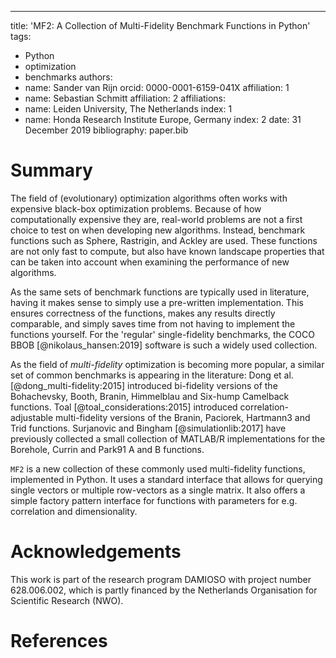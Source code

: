 ---
title: 'MF2: A Collection of Multi-Fidelity Benchmark Functions in Python'
tags:
  - Python
  - optimization
  - benchmarks
authors:
  - name: Sander van Rijn
    orcid: 0000-0001-6159-041X
    affiliation: 1
  - name: Sebastian Schmitt
    affiliation: 2
affiliations:
 - name: Leiden University, The Netherlands
   index: 1
 - name: Honda Research Institute Europe, Germany
   index: 2
date: 31 December 2019
bibliography: paper.bib


# Summary

The field of (evolutionary) optimization algorithms often works with expensive
black-box optimization problems. Because of how computationally expensive they
are, real-world problems are not a first choice to test on when developing new
algorithms. Instead, benchmark functions such as Sphere, Rastrigin, and Ackley
are used. These functions are not only fast to compute, but also have known
landscape properties that can be taken into account when examining the
performance of new algorithms.

As the same sets of benchmark functions are typically used in literature, having
it makes sense to simply use a pre-written implementation. This ensures
correctness of the functions, makes any results directly comparable, and simply
saves time from not having to implement the functions yourself. For the
'regular' single-fidelity benchmarks, the COCO BBOB
[@nikolaus_hansen:2019] software is such a widely used collection.

As the field of *multi-fidelity* optimization is becoming more popular, a
similar set of common benchmarks is appearing in the literature: Dong et al.
[@dong_multi-fidelity:2015] introduced bi-fidelity versions of the Bohachevsky,
Booth, Branin, Himmelblau and Six-hump Camelback functions. Toal
[@toal_considerations:2015] introduced correlation-adjustable multi-fidelity
versions of the Branin, Paciorek, Hartmann3 and Trid functions. Surjanovic and
Bingham [@simulationlib:2017] have previously collected a small collection of
MATLAB/R implementations for the Borehole, Currin and Park91 A and B functions.

``MF2`` is a new collection of these commonly used multi-fidelity functions,
implemented in Python. It uses a standard interface that allows for querying
single vectors or multiple row-vectors as a single matrix. It also offers a
simple factory pattern interface for functions with parameters for e.g.
correlation and dimensionality.

# Acknowledgements

This work is part of the research program DAMIOSO with project number
628.006.002, which is partly financed by the Netherlands Organisation
for Scientific Research (NWO).

# References